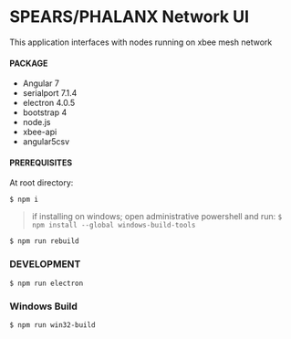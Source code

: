 # SPEARS/PHALANX Network UI
This application interfaces with nodes running on xbee mesh network
#### PACKAGE
- Angular 7
- serialport 7.1.4
- electron 4.0.5
- bootstrap 4
- node.js
- xbee-api
- angular5csv

#### PREREQUISITES
At root directory:

`
$ npm i
`
> if installing on windows; open administrative powershell and run: 
`
$ npm install --global windows-build-tools
`

`
$ npm run rebuild
`
### DEVELOPMENT
`
$ npm run electron
`
### Windows Build
`
$ npm run win32-build
`
